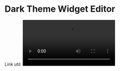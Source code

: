 # Dark Theme Widget Editor

Link util: ![Tutorial](https://github.com/Organize-Cloud-Labs/Service-Portal/blob/main/Extensions/Widget%20Editor%20Dark%20Themes/Chrome%20Extension%20Tutorial.mov)
